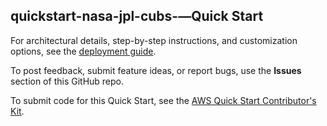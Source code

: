 
## quickstart-nasa-jpl-cubs-—Quick Start

For architectural details, step-by-step instructions, and customization options, see the [deployment guide](https://aws-quickstart.github.io/quickstart-nasa-jpl-cubs-/).

To post feedback, submit feature ideas, or report bugs, use the **Issues** section of this GitHub repo. 

To submit code for this Quick Start, see the [AWS Quick Start Contributor's Kit](https://aws-quickstart.github.io/).